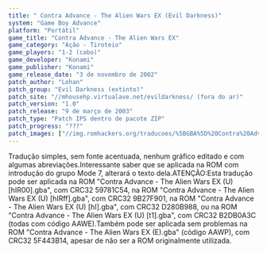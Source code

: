 ```yaml
---
title: " Contra Advance - The Alien Wars EX (Evil Darkness)"
system: "Game Boy Advance"
platform: "Portátil"
game_title: "Contra Advance - The Alien Wars EX"
game_category: "Ação - Tiroteio"
game_players: "1-2 (cabo)"
game_developer: "Konami"
game_publisher: "Konami"
game_release_date: "3 de novembro de 2002"
patch_author: "Lohan"
patch_group: "Evil Darkness (extinto)"
patch_site: "//mhousehp.virtualave.net/evildarkness/ (fora do ar)"
patch_version: "1.0"
patch_release: "9 de março de 2003"
patch_type: "Patch IPS dentro de pacote ZIP"
patch_progress: "???"
patch_images: ["//img.romhackers.org/traducoes/%5BGBA%5D%20Contra%20Advance%20-%20The%20Alien%20Wars%20EX%20-%20Dandy-BR,%20Evil%20Darkness%20e%20Fox-Roms%20-%201.png","//img.romhackers.org/traducoes/%5BGBA%5D%20Contra%20Advance%20-%20The%20Alien%20Wars%20EX%20-%20Evil%20Darkness%20-%202.png","//img.romhackers.org/traducoes/%5BGBA%5D%20Contra%20Advance%20-%20The%20Alien%20Wars%20EX%20-%20Evil%20Darkness%20-%203.png"]
---
```

Tradução simples, sem fonte acentuada, nenhum gráfico editado e com algumas abreviações.Interessante saber que se aplicada na ROM com introdução do grupo Mode 7, alterará o texto dela.ATENÇÃO:Esta tradução pode ser aplicada na ROM "Contra Advance - The Alien Wars EX (U) [hIR00].gba", com CRC32 59781C54, na ROM "Contra Advance - The Alien Wars EX (U) [hIRff].gba", com CRC32 9B27F901, na ROM "Contra Advance - The Alien Wars EX (U) [hI].gba", com CRC32 D280B988, ou na ROM "Contra Advance - The Alien Wars EX (U) [t1].gba", com CRC32 B2DB0A3C (todas com código AAWE).Também pode ser aplicada sem problemas na ROM "Contra Advance - The Alien Wars EX (E).gba" (código AAWP), com CRC32 5F443B14, apesar de não ser a ROM originalmente utilizada.